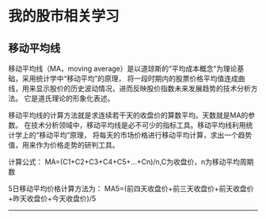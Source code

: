 # 我的股市相关学习

## 移动平均线

移动平均线（MA，moving average）是以道琼斯的“平均成本概念”为理论基础，采用统计学中“移动平均”的原理，
将一段时期内的股票价格平均值连成曲线，用来显示股价的历史波动情况，进而反映股价指数未来发展趋势的技术分析方法。
它是道氏理论的形象化表述。

移动平均线的计算方法就是求连续若干天的收盘价的算数平均。天数就是MA的参数。
在技术分析领域中，移动平均线是必不可少的指标工具。移动平均线利用统计学上的“移动平均”原理，
将每天的市场价格进行移动平均计算，求出一个趋势值，用来作为价格走势的研判工具。

计算公式：
MA=(C1+C2+C3+C4+C5+...+Cn)/n,C为收盘价，n为移动平均周期数

5日移动平均价格计算方法为：
MA5=(前四天收盘价+前三天收盘价+前天收盘价+昨天收盘价+今天收盘价)/5

---
